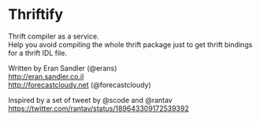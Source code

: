 Thriftify
=========

Thrift compiler as a service.    
Help you avoid compiling the whole thrift package just to get thrift bindings for a thrift IDL file.    


Written by Eran Sandler (@erans)    
http://eran.sandler.co.il    
http://forecastcloudy.net (@forecastcloudy)    

Inspired by a set of tweet by @scode and @rantav    
https://twitter.com/rantav/status/189643309172539392    

